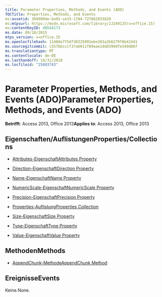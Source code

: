 ```yaml
---
title: Parameter Properties, Methods, and Events (ADO)
TOCTitle: Properties, Methods, and Events
ms:assetid: 3689904e-be91-ce15-1784-72f862033828
ms:mtpsurl: https://msdn.microsoft.com/library/JJ249125(v=office.15)
ms:contentKeyID: 48544173
ms.date: 09/18/2015
mtps_version: v=office.15
ms.openlocfilehash: 11460e7f5df30325091ebe103a2b6279f6b42441
ms.sourcegitcommit: c557bbcccf37a6011f89aae1ddd399dfe549d087
ms.translationtype: MT
ms.contentlocale: de-DE
ms.lasthandoff: 10/31/2018
ms.locfileid: "25883743"
---
```

# <a name="parameter-properties-methods-and-events-ado"></a><span data-ttu-id="b5600-102">Parameter Properties, Methods, and Events (ADO)</span><span class="sxs-lookup"><span data-stu-id="b5600-102">Parameter Properties, Methods, and Events (ADO)</span></span>


<span data-ttu-id="b5600-103">**Betrifft**: Access 2013, Office 2013</span><span class="sxs-lookup"><span data-stu-id="b5600-103">**Applies to**: Access 2013, Office 2013</span></span>

## <a name="propertiescollections"></a><span data-ttu-id="b5600-104">Eigenschaften/Auflistungen</span><span class="sxs-lookup"><span data-stu-id="b5600-104">Properties/Collections</span></span>

- [<span data-ttu-id="b5600-105">Attributes-Eigenschaft</span><span class="sxs-lookup"><span data-stu-id="b5600-105">Attributes Property</span></span>](attributes-property-ado.md)

- [<span data-ttu-id="b5600-106">Direction-Eigenschaft</span><span class="sxs-lookup"><span data-stu-id="b5600-106">Direction Property</span></span>](direction-property-ado.md)

- [<span data-ttu-id="b5600-107">Name-Eigenschaft</span><span class="sxs-lookup"><span data-stu-id="b5600-107">Name Property</span></span>](name-property-ado.md)

- [<span data-ttu-id="b5600-108">NumericScale-Eigenschaft</span><span class="sxs-lookup"><span data-stu-id="b5600-108">NumericScale Property</span></span>](numericscale-property-ado.md)

- [<span data-ttu-id="b5600-109">Precision-Eigenschaft</span><span class="sxs-lookup"><span data-stu-id="b5600-109">Precision Property</span></span>](precision-property-ado.md)

- [<span data-ttu-id="b5600-110">Properties-Auflistung</span><span class="sxs-lookup"><span data-stu-id="b5600-110">Properties Collection</span></span>](properties-collection-ado.md)

- [<span data-ttu-id="b5600-111">Size-Eigenschaft</span><span class="sxs-lookup"><span data-stu-id="b5600-111">Size Property</span></span>](size-property-ado.md)

- [<span data-ttu-id="b5600-112">Type-Eigenschaft</span><span class="sxs-lookup"><span data-stu-id="b5600-112">Type Property</span></span>](type-property-ado.md)

- [<span data-ttu-id="b5600-113">Value-Eigenschaft</span><span class="sxs-lookup"><span data-stu-id="b5600-113">Value Property</span></span>](value-property-ado.md)

## <a name="methods"></a><span data-ttu-id="b5600-114">Methoden</span><span class="sxs-lookup"><span data-stu-id="b5600-114">Methods</span></span>

- [<span data-ttu-id="b5600-115">AppendChunk-Methode</span><span class="sxs-lookup"><span data-stu-id="b5600-115">AppendChunk Method</span></span>](appendchunk-method-ado.md)

## <a name="events"></a><span data-ttu-id="b5600-116">Ereignisse</span><span class="sxs-lookup"><span data-stu-id="b5600-116">Events</span></span>

<span data-ttu-id="b5600-117">Keine.</span><span class="sxs-lookup"><span data-stu-id="b5600-117">None.</span></span>

